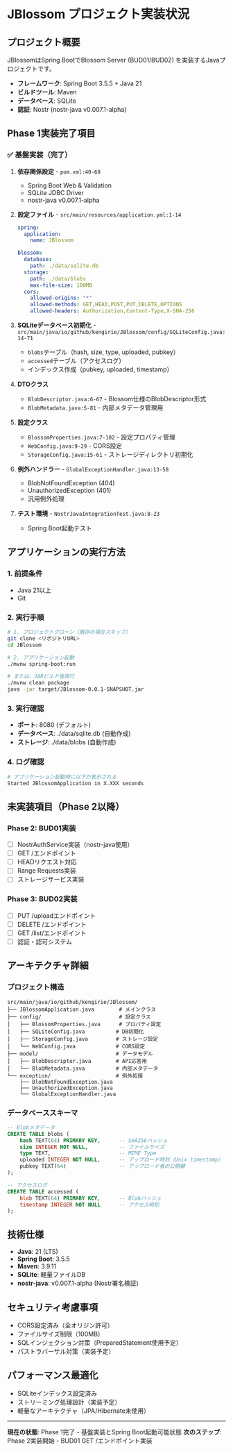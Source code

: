# JBlossom プロジェクト実装状況

## プロジェクト概要

JBlossomはSpring BootでBlossom Server (BUD01/BUD02) を実装するJavaプロジェクトです。

- **フレームワーク**: Spring Boot 3.5.5 + Java 21
- **ビルドツール**: Maven
- **データベース**: SQLite
- **認証**: Nostr (nostr-java v0.007.1-alpha)

## Phase 1実装完了項目

### ✅ 基盤実装（完了）

1. **依存関係設定** - `pom.xml:40-68`
   - Spring Boot Web & Validation
   - SQLite JDBC Driver
   - nostr-java v0.007.1-alpha

2. **設定ファイル** - `src/main/resources/application.yml:1-14`
   ```yaml
   spring:
     application:
       name: JBlossom
   
   blossom:
     database:
       path: ./data/sqlite.db
     storage:
       path: ./data/blobs
       max-file-size: 100MB
     cors:
       allowed-origins: "*"
       allowed-methods: GET,HEAD,POST,PUT,DELETE,OPTIONS
       allowed-headers: Authorization,Content-Type,X-SHA-256
   ```

3. **SQLiteデータベース初期化** - `src/main/java/io/github/kengirie/JBlossom/config/SQLiteConfig.java:14-71`
   - `blobs`テーブル（hash, size, type, uploaded, pubkey）
   - `accessed`テーブル（アクセスログ）
   - インデックス作成（pubkey, uploaded, timestamp）

4. **DTOクラス** 
   - `BlobDescriptor.java:6-67` - Blossom仕様のBlobDescriptor形式
   - `BlobMetadata.java:5-81` - 内部メタデータ管理用

5. **設定クラス**
   - `BlossomProperties.java:7-102` - 設定プロパティ管理
   - `WebConfig.java:9-29` - CORS設定
   - `StorageConfig.java:15-61` - ストレージディレクトリ初期化

6. **例外ハンドラー** - `GlobalExceptionHandler.java:13-58`
   - BlobNotFoundException (404)
   - UnauthorizedException (401)
   - 汎用例外処理

7. **テスト環境** - `NostrJavaIntegrationTest.java:8-23`
   - Spring Boot起動テスト

## アプリケーションの実行方法

### 1. 前提条件
- Java 21以上
- Git

### 2. 実行手順

```bash
# 1. プロジェクトクローン（既存の場合スキップ）
git clone <リポジトリURL>
cd JBlossom

# 2. アプリケーション起動
./mvnw spring-boot:run

# または、JARビルド後実行
./mvnw clean package
java -jar target/JBlossom-0.0.1-SNAPSHOT.jar
```

### 3. 実行確認
- **ポート**: 8080 (デフォルト)
- **データベース**: ./data/sqlite.db (自動作成)
- **ストレージ**: ./data/blobs (自動作成)

### 4. ログ確認
```bash
# アプリケーション起動時に以下が表示される
Started JBlossomApplication in X.XXX seconds
```

## 未実装項目（Phase 2以降）

### Phase 2: BUD01実装
- [ ] NostrAuthService実装（nostr-java使用）
- [ ] GET /<sha256>エンドポイント
- [ ] HEADリクエスト対応
- [ ] Range Requests実装
- [ ] ストレージサービス実装

### Phase 3: BUD02実装
- [ ] PUT /uploadエンドポイント
- [ ] DELETE /<sha256>エンドポイント  
- [ ] GET /list/<pubkey>エンドポイント
- [ ] 認証・認可システム

## アーキテクチャ詳細

### プロジェクト構造
```
src/main/java/io/github/kengirie/JBlossom/
├── JBlossomApplication.java        # メインクラス
├── config/                         # 設定クラス
│   ├── BlossomProperties.java      # プロパティ設定
│   ├── SQLiteConfig.java          # DB初期化
│   ├── StorageConfig.java         # ストレージ設定
│   └── WebConfig.java             # CORS設定
├── model/                         # データモデル
│   ├── BlobDescriptor.java        # API応答用
│   └── BlobMetadata.java          # 内部メタデータ
└── exception/                     # 例外処理
    ├── BlobNotFoundException.java
    ├── UnauthorizedException.java
    └── GlobalExceptionHandler.java
```

### データベーススキーマ
```sql
-- Blobメタデータ
CREATE TABLE blobs (
    hash TEXT(64) PRIMARY KEY,      -- SHA256ハッシュ
    size INTEGER NOT NULL,          -- ファイルサイズ
    type TEXT,                      -- MIME Type
    uploaded INTEGER NOT NULL,      -- アップロード時刻（Unix timestamp）
    pubkey TEXT(64)                 -- アップロード者の公開鍵
);

-- アクセスログ
CREATE TABLE accessed (
    blob TEXT(64) PRIMARY KEY,      -- Blobハッシュ
    timestamp INTEGER NOT NULL      -- アクセス時刻
);
```

## 技術仕様

- **Java**: 21 (LTS)
- **Spring Boot**: 3.5.5
- **Maven**: 3.9.11
- **SQLite**: 軽量ファイルDB
- **nostr-java**: v0.007.1-alpha (Nostr署名検証)

## セキュリティ考慮事項

- CORS設定済み（全オリジン許可）
- ファイルサイズ制限（100MB）
- SQLインジェクション対策（PreparedStatement使用予定）
- パストラバーサル対策（実装予定）

## パフォーマンス最適化

- SQLiteインデックス設定済み
- ストリーミング処理設計（実装予定）
- 軽量なアーキテクチャ（JPA/Hibernate未使用）

---

**現在の状態**: Phase 1完了 - 基盤実装とSpring Boot起動可能状態
**次のステップ**: Phase 2実装開始 - BUD01 GET /<sha256>エンドポイント実装